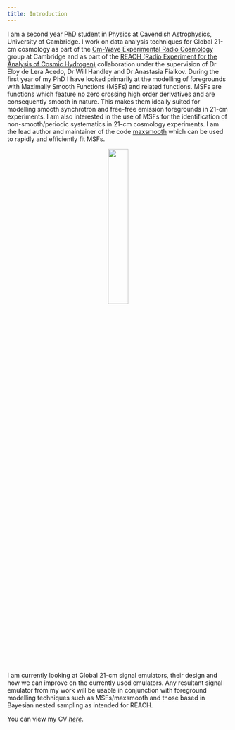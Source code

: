```yaml
---
title: Introduction
---
```


I am a second year PhD student in Physics at Cavendish Astrophysics,
University of Cambridge. I work on data analysis techniques for Global 21-cm cosmology
as part of the
[Cm-Wave Experimental Radio Cosmology](https://cavendishcmwavecosmology.weebly.com/) group at Cambridge and as part of the
[REACH (Radio Experiment for the Analysis of Cosmic Hydrogen)]('https://www.astro.phy.cam.ac.uk/research/research-projects/reach/reach')
collaboration under the
supervision of Dr Eloy de Lera Acedo, Dr Will Handley and Dr Anastasia Fialkov.
During the first year of my PhD I have looked primarily at the
modelling of foregrounds with Maximally Smooth Functions (MSFs) and related
functions. MSFs are functions which feature no zero
crossing high order derivatives and are consequently smooth in nature. This makes them
ideally suited for modelling smooth synchrotron and
free-free emission foregrounds in 21-cm experiments. I am also interested in the use of
MSFs for the identification of non-smooth/periodic
systematics in 21-cm cosmology experiments. I am the lead author and maintainer of the
code [maxsmooth](https://github.com/htjb/maxsmooth) which can be used to rapidly
and efficiently fit MSFs.

<center><img src="{{ site.url }}/assets/portrait.jpg" width="30%" alt-text="Portrait image"></center>

I am currently looking at Global 21-cm signal emulators, their design and how we can
improve on the currently used emulators. Any resultant
signal emulator from my work will be usable in conjunction with foreground modelling
techniques such as MSFs/maxsmooth and those based in Bayesian
nested sampling as intended for REACH.

You can view my CV [*here*](https://raw.githubusercontent.com/htjb/CV/main/CV.pdf).
